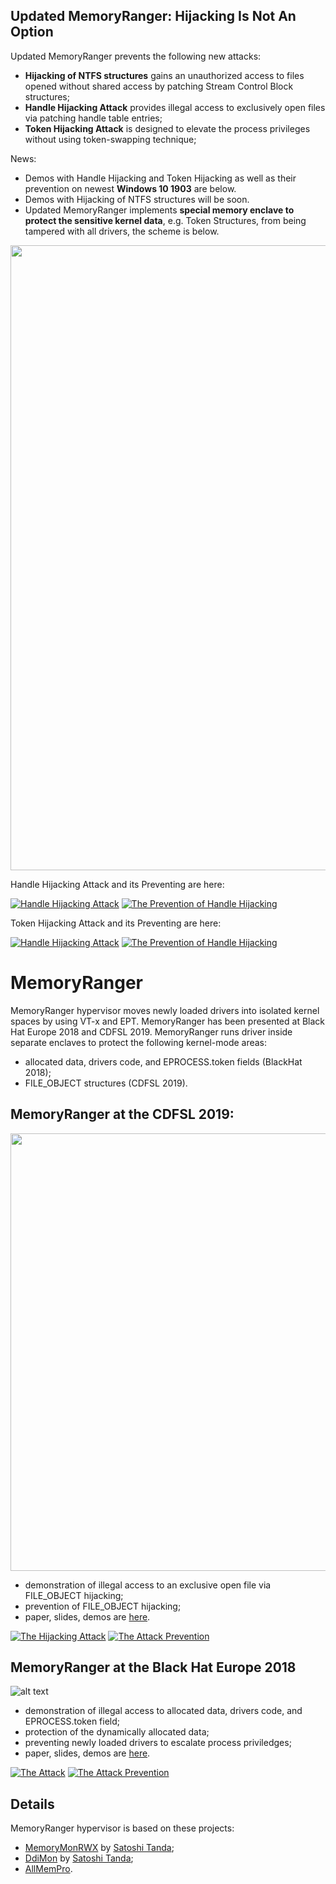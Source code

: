 ## Updated MemoryRanger: Hijacking Is Not An Option 
Updated MemoryRanger prevents the following new attacks:
* <b>Hijacking of NTFS structures</b> gains an unauthorized access to files opened without shared access by patching Stream Control Block structures; 
* <b>Handle Hijacking Attack</b> provides illegal access to exclusively open files via patching handle table entries;
* <b>Token Hijacking Attack</b> is designed to elevate the process privileges without using token-swapping technique;

News:
* Demos with Handle Hijacking and Token Hijacking as well as their prevention on newest <b>Windows 10 1903</b> are below.
* Demos with Hijacking of NTFS structures will be soon. 
* Updated MemoryRanger implements <b>special memory enclave to protect the sensitive kernel data</b>, e.g. Token Structures, from being tampered with all drivers, the scheme is below.

<img src="https://github.com/IgorKorkin/MemoryRanger/blob/master/memoryranger_prevents_token_and_handle_hijacking.png" width="1000" />

Handle Hijacking Attack and its Preventing are here:

[![Handle Hijacking Attack](https://img.youtube.com/vi/lLIR5u8AzAY/mqdefault.jpg)](https://www.youtube.com/watch?v=lLIR5u8AzAY&vq=hd1440&index=1&list=PL0Aerbf3kwUKsNCeJ7wSG957BrIOweEz_) [![The Prevention of Handle Hijacking](https://img.youtube.com/vi/ZivkK9x-Hew/mqdefault.jpg)](https://www.youtube.com/watch?v=ZivkK9x-Hew&vq=hd1440&index=2&list=PL0Aerbf3kwUKsNCeJ7wSG957BrIOweEz_)

Token Hijacking Attack and its Preventing are here:

[![Handle Hijacking Attack](https://img.youtube.com/vi/pnzvgGanbtw/mqdefault.jpg)](https://www.youtube.com/watch?v=pnzvgGanbtw&vq=hd1440&index=3&list=PL0Aerbf3kwUKsNCeJ7wSG957BrIOweEz_) [![The Prevention of Handle Hijacking](https://img.youtube.com/vi/mSh2R8WMYz8/mqdefault.jpg)](https://www.youtube.com/watch?v=mSh2R8WMYz8&vq=hd1440&index=4&list=PL0Aerbf3kwUKsNCeJ7wSG957BrIOweEz_)

# MemoryRanger

MemoryRanger hypervisor moves newly loaded drivers into isolated kernel spaces by using VT-x and EPT. MemoryRanger has been presented at Black Hat Europe 2018 and CDFSL 2019. 
MemoryRanger runs driver inside separate enclaves to protect the following kernel-mode areas: 
- allocated data, drivers code, and EPROCESS.token fields (BlackHat 2018);
- FILE_OBJECT structures (CDFSL 2019).

## MemoryRanger at the CDFSL 2019:
<img src="https://github.com/IgorKorkin/MemoryRanger/blob/master/cdfsl2019_memoryranger_prevents_fileobj_hijacking.png" width="700" />

 * demonstration of illegal access to an exclusive open file via FILE_OBJECT hijacking;
 * prevention of FILE_OBJECT hijacking;
 * paper, slides, demos are [here](https://igorkorkin.blogspot.com/2019/04/memoryranger-prevents-hijacking.html).
 
[![The Hijacking Attack](https://img.youtube.com/vi/2mU85RluOSA/mqdefault.jpg)](https://www.youtube.com/watch?v=2mU85RluOSA&index=1&list=PL0Aerbf3kwUKlHszFlcIFivmslRl4xmhB) [![The Attack Prevention](https://img.youtube.com/vi/8ONmC5Do4I4/mqdefault.jpg)](https://www.youtube.com/watch?v=8ONmC5Do4I4&index=2&list=PL0Aerbf3kwUKlHszFlcIFivmslRl4xmhB)
 
## MemoryRanger at the Black Hat Europe 2018
![alt text](https://github.com/IgorKorkin/MemoryRanger/blob/master/before_and_after_memoryranger.png)
 * demonstration of illegal access to allocated data, drivers code, and EPROCESS.token field;
 * protection of the dynamically allocated data;
 * preventing newly loaded drivers to escalate process priviledges; 
 * paper, slides, demos are [here](https://igorkorkin.blogspot.com/2018/12/divide-et-impera-memoryranger-runs.html).
 
 [![The Attack](https://img.youtube.com/vi/HNxc-tjy3QA/mqdefault.jpg)](https://www.youtube.com/watch?v=HNxc-tjy3QA&index=1&list=PL0Aerbf3kwULpVhoHyjMUeUFLwnvur5iu) [![The Attack Prevention](https://img.youtube.com/vi/vrm9cgn5DsU/mqdefault.jpg)](https://www.youtube.com/watch?v=vrm9cgn5DsU&index=2&list=PL0Aerbf3kwULpVhoHyjMUeUFLwnvur5iu)


## Details
MemoryRanger hypervisor is based on these projects:
- [MemoryMonRWX](https://github.com/tandasat/MemoryMon/tree/rwe_cdfs) by [Satoshi Tanda](https://twitter.com/standa_t);
- [DdiMon](https://github.com/tandasat/DdiMon) by [Satoshi Tanda](https://twitter.com/standa_t);
- [AllMemPro](https://github.com/IgorKorkin/AllMemPro).
